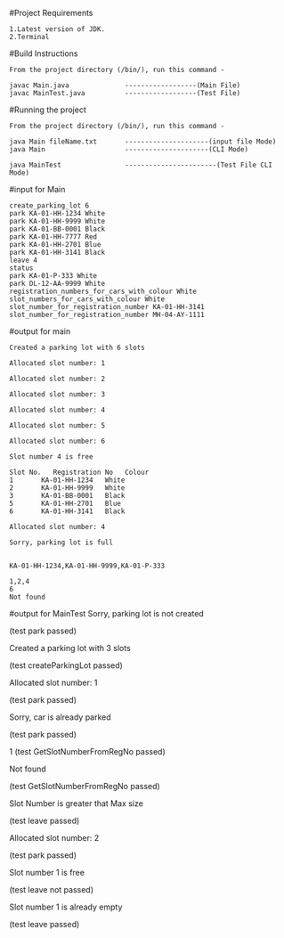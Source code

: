 #Project Requirements
```
1.Latest version of JDK.
2.Terminal
```
#Build Instructions
```
From the project directory (/bin/), run this command -

javac Main.java              ------------------(Main File)
javac MainTest.java          ------------------(Test File)
```
#Running the project
```
From the project directory (/bin/), run this command -

java Main fileName.txt       ---------------------(input file Mode)
java Main                    ---------------------(CLI Mode)

java MainTest                -----------------------(Test File CLI Mode)
```
#input for Main
```
create_parking_lot 6
park KA-01-HH-1234 White
park KA-01-HH-9999 White
park KA-01-BB-0001 Black
park KA-01-HH-7777 Red
park KA-01-HH-2701 Blue
park KA-01-HH-3141 Black
leave 4
status
park KA-01-P-333 White
park DL-12-AA-9999 White
registration_numbers_for_cars_with_colour White
slot_numbers_for_cars_with_colour White
slot_number_for_registration_number KA-01-HH-3141
slot_number_for_registration_number MH-04-AY-1111
```
#output for main
```
Created a parking lot with 6 slots

Allocated slot number: 1

Allocated slot number: 2

Allocated slot number: 3

Allocated slot number: 4

Allocated slot number: 5

Allocated slot number: 6

Slot number 4 is free

Slot No.   Registration No   Colour
1       KA-01-HH-1234   White
2       KA-01-HH-9999   White
3       KA-01-BB-0001   Black
5       KA-01-HH-2701   Blue
6       KA-01-HH-3141   Black

Allocated slot number: 4

Sorry, parking lot is full


KA-01-HH-1234,KA-01-HH-9999,KA-01-P-333

1,2,4
6
Not found
```
#output for MainTest
Sorry, parking lot is not created

(test park passed)

Created a parking lot with 3 slots

(test createParkingLot passed)

Allocated slot number: 1

(test park passed)

Sorry, car is already parked

(test park passed)

1
(test GetSlotNumberFromRegNo passed)

Not found

(test GetSlotNumberFromRegNo passed)

Slot Number is greater that Max size

(test leave passed)

Allocated slot number: 2

(test park passed)

Slot number 1 is free

(test leave not passed)

Slot number 1 is already empty

(test leave passed)
```